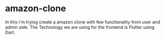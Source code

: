 # amazon-clone
In this i'm trying create a amazon clone with few functionality from user and admin side. The Technology we are using for the frontend is Flutter using Dart.
